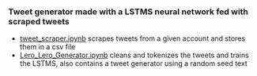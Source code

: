 ### Tweet generator made with a LSTMS neural network fed with scraped tweets 

- [tweet_scraper.ipynb](./tweet_scraper.ipynb) scrapes tweets from a given account and stores them in a csv file
- [Lero_Lero_Generator.ipynb](./Lero_Lero_Generator.ipynb) cleans and tokenizes the tweets and trains the LSTMS, also contains a tweet generator using a random seed text
